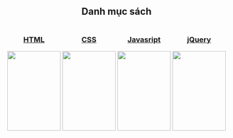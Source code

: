 
  
<!doctype html>
<html>
<head>
<meta charset="utf-8">
<title>Ứng dụng wed</title>
</head>

<body>
<h2 style="text-align:center">Danh mục sách </h2>
<div style="text-align:center">

<div style="display:inline-block">
<h3><a href="wed.html">HTML</a>
</h3><img src="Images/html.jpg" width="120" height="180"></div>

<div style="display:inline-block"><h3><a href="CSS.html">CSS</a></h3>
<img src="Images/css.jpg" width="120" height="180"></div>

<div style="display:inline-block"><h3><a href="javascript.html">Javasript</a></h3>
<img src="Images/javascript.jpg" width="120" height="180"></div>

<div style="display:inline-block"><h3><a href="jQuery.html">jQuery</a></h3>
<img src="Images/jQuery.jpg" width="120" height="180"></div>

</div></body>
</html>
